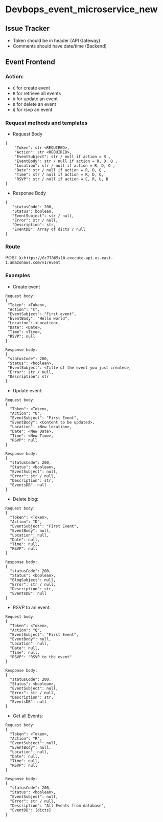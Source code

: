 # Devbops_event_microservice_new

## Issue Tracker
 - Token should be in header (API Gateway)
 - Comments should have date/time (Backend)

## Event Frontend

### Action: 
 * `C` for create event
 * `R` for retrieve all events
 * `U` for update an event
 * `D` for delete an event
 * `Q` for rsvp an event

### Request methods and templates 
 - Request Body
```
{
    "Token": str <REQUIRED>,
    "Action": str <REQUIRED>,
    "EventSubject": str / null if action = R ,
    "EventBody": str / null if action = R, D, Q ,
    "Location": str / null if action = R, D, Q ,
    "Date": str / null if action = R, D, Q ,
    "Time": str / null if action = R, D, Q,
    "RSVP": str / null if action = C, R, U, D
}
```
 - Response Body
 ```
{
    "statusCode": 200,
    "Status": boolean,
    "EventSubject": str / null,
    "Error": str / null,
    "Description": str,
    "EventDB": Array of dicts / null
}
```

### Route
POST to `https://0c77865x10.execute-api.us-east-1.amazonaws.com/v1/event`


### Examples
 - Create event
 ```
Request body:
{
  "Token": <Token>,
  "Action": "C",
  "EventSubject": "First event",
  "EventBody": "Hello world",
  "Location": <Location>,
  "Date": <Date>,
  "Time": <Time>,
  "RSVP": null
}

Response body:
{
  "statusCode": 200,
  "Status": <boolean>,
  "EventSubject": <Title of the event you just created>,
  "Error": str / null,
  "Description": str
}

```

 - Update event:
```
Request body:
{
  "Token": <Token>,
  "Action": "U",
  "EventSubject": "First Event",
  "EventBody": <Content to be updated>,
  "Location": <New location>,
  "Date": <New Date>,
  "Time": <New Time>,
  "RSVP": null
}

Response body:
{
  "statusCode": 200,
  "Status": <boolean>,
  "EventSubject": null,
  "Error": str / null,
  "Description": str,
  "EventsDB": null
}
```
 - Delete blog:
```
Request body:
{
  "Token": <Token>,
  "Action": "D",
  "EventSubject": "First Event",
  "EventBody": null,
  "Location": null,
  "Date": null,
  "Time": null,
  "RSVP": null
}

Response body:
{
  "statusCode": 200,
  "Status": <boolean>,
  "BlogSubject": null,
  "Error": str / null,
  "Description": str,
  "EventsDB": null
}
```
 - RSVP to an event:
```
Request body:
{
  "Token": <Token>,
  "Action": "Q",
  "EventSubject": "First Event",
  "EventBody": null,
  "Location": null,
  "Date": null,
  "Time": null,
  "RSVP": "RSVP to the event"
}

Response body:
{
  "statusCode": 200,
  "Status": <boolean>,
  "EventSubject": null,
  "Error": str / null,
  "Description": str,
  "EventsDB": null
}
```
 - Get all Events:
```
Request body:
{
  "Token": <Token>,
  "Action": "R",
  "EventSubject": null,
  "EventBody": null,
  "Location": null,
  "Date": null,
  "Time": null,
  "RSVP": null
}

Response body:
{
  "statusCode": 200,
  "Status": <boolean>,
  "EventSubject": null,
  "Error": str / null,
  "Description": "All Events from database",
  "EventDB": [dicts]
}
```
